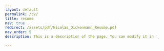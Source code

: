 ```yaml
---
layout: default
permalink: /cv/
title: resume
nav: true
redirect: /assets/pdf/Nicolas_Dickenmann_Resume.pdf
nav_order: 5
description: This is a description of the page. You can modify it in '_pages/cv.md'.

---
```

